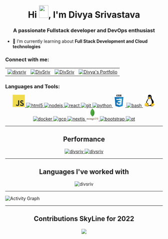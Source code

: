 <h1 align="center">Hi <img src="https://github.com/TheDudeThatCode/TheDudeThatCode/blob/master/Assets/Hi.gif" height= "40px" width="30px">, I'm Divya Srivastava</h1>
<h3 align="center">A passionate Fullstack developer and DevOps enthusiast</h3>


- 🌱 I’m currently learning about **Full Stack Development and Cloud technologies**

<h3 align="left">Connect with me:</h3>
<p align="left"> 
  
<table class='table'><tbody><tr><td><a href="https://linkedin.com/in/divsriv" target="_blank"><img align="center" src="https://raw.githubusercontent.com/rahuldkjain/github-profile-readme-generator/master/src/images/icons/Social/linked-in-alt.svg" alt="divsriv" height="30" width="40" /></a></td><td>
<a href="https://www.hackerrank.com/DivSriv" target="_blank"><img align="center" src="https://raw.githubusercontent.com/rahuldkjain/github-profile-readme-generator/master/src/images/icons/Social/hackerrank.svg" alt="DivSriv" height="30" width="40" /></a></td><td>
<a href="https://www.leetcode.com/DivSriv" target="_blank"><img align="center" src="https://raw.githubusercontent.com/rahuldkjain/github-profile-readme-generator/master/src/images/icons/Social/leet-code.svg" alt="DivSriv" height="30" width="40" /></a></td><td>
<a href="https://divsriv.github.io/PortfoliousingHTMLCSS/index.html" target="_blank"><img align="center" src="https://user-images.githubusercontent.com/72649014/166218874-c255bf1f-338e-46f6-bbfe-ff2b4428c3fd.svg" alt="Divya's Portfolio" height="40" width="50" /></a></td></tr></tbody></table>  
</p>

<!-- <h3 align="left">Languages and Tools:</h3>
<p align="center"> 
  <a href="https://www.w3.org/html/" target="_blank" rel="noreferrer"> <img src="https://raw.githubusercontent.com/devicons/devicon/master/icons/html5/html5-original-wordmark.svg" alt="html5" width="40" height="40"/> </a> 
  <a href="https://developer.mozilla.org/en-US/docs/Web/JavaScript" target="_blank" rel="noreferrer"> <img src="https://raw.githubusercontent.com/devicons/devicon/master/icons/javascript/javascript-original.svg" alt="javascript" width="40" height="40"/> </a> 
  <a href="https://www.python.org" target="_blank" rel="noreferrer"> <img src="https://raw.githubusercontent.com/devicons/devicon/master/icons/python/python-original.svg" alt="python" width="40" height="40"/> </a>   
  <a href="https://git-scm.com/" target="_blank" rel="noreferrer"> <img src="https://www.vectorlogo.zone/logos/git-scm/git-scm-icon.svg" alt="git" width="40" height="40"/> </a>   
  <a href="https://reactjs.org/" target="_blank" rel="noreferrer"> <img src="https://raw.githubusercontent.com/devicons/devicon/master/icons/react/react-original-wordmark.svg" alt="react" width="40" height="40"/> </a>   
  <a href="https://www.w3schools.com/css/" target="_blank" rel="noreferrer"> <img src="https://raw.githubusercontent.com/devicons/devicon/master/icons/css3/css3-original-wordmark.svg" alt="css3" width="40" height="40"/> </a>   
  <a href="https://www.gnu.org/software/bash/" target="_blank" rel="noreferrer"> <img src="https://www.vectorlogo.zone/logos/gnu_bash/gnu_bash-icon.svg" alt="bash" width="40" height="40"/> </a>  
  <a href="https://www.linux.org/" target="_blank" rel="noreferrer"> <img src="https://raw.githubusercontent.com/devicons/devicon/master/icons/linux/linux-original.svg" alt="linux" width="40" height="40"/> </a>   
  <a href="https://www.docker.com/" target="_blank" rel="noreferrer"> <img src="https://raw.githubusercontent.com/devicons/devicon/master/icons/docker/docker-original-wordmark.svg" alt="docker" width="40" height="40"/> </a>  
  <a href="https://cloud.google.com" target="_blank" rel="noreferrer"> <img src="https://www.vectorlogo.zone/logos/google_cloud/google_cloud-icon.svg" alt="gcp" width="40" height="40"/> </a> 
  <a href="https://flask.palletsprojects.com/" target="_blank" rel="noreferrer"> <img src="https://www.vectorlogo.zone/logos/pocoo_flask/pocoo_flask-icon.svg" alt="flask" width="40" height="40"/> </a>   
    <a href="https://nextjs.org/" target="_blank" rel="noreferrer"> <img src="https://upload.vectorlogo.zone/logos/nextjs/images/2d3864ef-00e0-4026-ab1d-30e4a98e2899.svg" alt="nextjs" width="40" height="40"/> </a> 
  <a href="https://www.mongodb.com/" target="_blank" rel="noreferrer"> <img src="https://raw.githubusercontent.com/devicons/devicon/master/icons/mongodb/mongodb-original-wordmark.svg" alt="mongodb" width="40" height="40"/> </a>   
  <a href="https://getbootstrap.com" target="_blank" rel="noreferrer"> <img src="https://raw.githubusercontent.com/devicons/devicon/master/icons/bootstrap/bootstrap-plain-wordmark.svg" alt="bootstrap" width="40" height="40"/> </a> 
  <a href="https://nodejs.org" target="_blank" rel="noreferrer"> <img src="https://raw.githubusercontent.com/devicons/devicon/master/icons/nodejs/nodejs-original-wordmark.svg" alt="nodejs" width="40" height="40"/> </a> 
  <a href="https://www.qt.io/" target="_blank" rel="noreferrer"> <img src="https://upload.wikimedia.org/wikipedia/commons/0/0b/Qt_logo_2016.svg" alt="qt" width="40" height="40"/> </a> 
</p> -->

<!--   <a href="https://kubernetes.io" target="_blank" rel="noreferrer"> <img src="https://www.vectorlogo.zone/logos/kubernetes/kubernetes-icon.svg" alt="kubernetes" width="40" height="40"/> </a>  -->


<h3 align="left">Languages and Tools:</h3>
<p align="center">   
<!-- For Table format later -->
<!--   <table class='table' align="center"><tbody><tr><td>       </td></tr></tbody></table>   -->
  <a href="https://developer.mozilla.org/en-US/docs/Web/JavaScript" target="_blank" rel="noreferrer"> <img src="https://raw.githubusercontent.com/devicons/devicon/master/icons/javascript/javascript-original.svg" alt="javascript" width="40" height="40"/> </a>  
  <a href="https://www.w3.org/html/" target="_blank" rel="noreferrer"> <img src="https://img.shields.io/badge/html5%20-%231572B6.svg?&style=for-the-badge&logo=html5&logoColor=white&color=orange" alt="html5"/> </a> 
  <a href="https://nodejs.org" target="_blank" rel="noreferrer"> <img src="https://user-images.githubusercontent.com/72649014/182894377-55d025df-097b-42c5-b6bb-0b00c74a296a.svg" alt="nodejs" width="40" height="40"/> </a>
  <a href="https://reactjs.org/" target="_blank" rel="noreferrer"> <img src="https://img.shields.io/badge/react%20-%2343853D.svg?&style=for-the-badge&logo=react&logoColor=blue&color=lightgray" alt="react"/> </a> 
  <a href="https://git-scm.com/" target="_blank" rel="noreferrer"> <img src="https://www.vectorlogo.zone/logos/git-scm/git-scm-icon.svg" alt="git" width="40" height="40"/> </a> 
  <a href="https://www.python.org" target="_blank" rel="noreferrer"> <img src="https://img.shields.io/badge/python%20-%2343853D.svg?&style=for-the-badge&logo=python&logoColor=blue&color=#32a852" alt="python"/> </a>  
  <a href="https://www.w3schools.com/css/" target="_blank" rel="noreferrer"> <img src="https://raw.githubusercontent.com/devicons/devicon/master/icons/css3/css3-original-wordmark.svg" alt="css3" width="40" height="40"/> </a>  
  <a href="https://www.gnu.org/software/bash/" target="_blank" rel="noreferrer"> <img src="https://img.shields.io/badge/bash%20-%2343853D.svg?&style=for-the-badge&logo=gnubash&logoColor=white&color=gray" alt="bash"/> </a> 
  <a href="https://www.linux.org/" target="_blank" rel="noreferrer"> <img src="https://raw.githubusercontent.com/devicons/devicon/master/icons/linux/linux-original.svg" alt="linux" width="40" height="40"/> </a>  
  <a href="https://www.docker.com/" target="_blank" rel="noreferrer"> <img src="https://img.shields.io/badge/docker%20-%2343853D.svg?&style=for-the-badge&logo=docker&logoColor=white&color=blue" alt="docker"/> </a> 
  <a href="https://cloud.google.com" target="_blank" rel="noreferrer"> <img src="https://www.vectorlogo.zone/logos/google_cloud/google_cloud-icon.svg" alt="gcp" width="40" height="40"/> </a> 
<!--   <a href="https://flask.palletsprojects.com/" target="_blank" rel="noreferrer"> <img src="https://www.vectorlogo.zone/logos/pocoo_flask/pocoo_flask-icon.svg" alt="flask" width="40" height="40"/> </a>    -->
<!--   <a href="https://kubernetes.io" target="_blank" rel="noreferrer"> <img src="https://www.vectorlogo.zone/logos/kubernetes/kubernetes-icon.svg" alt="kubernetes" width="40" height="40"/> </a>  -->
    <a href="https://nextjs.org/" target="_blank" rel="noreferrer"> <img src="https://img.shields.io/badge/next.js%20-%2343853D.svg?&style=for-the-badge&logo=next.js&logoColor=white&color=gray" alt="nextjs"/> </a> 
  <a href="https://www.mongodb.com/" target="_blank" rel="noreferrer"> <img src="https://raw.githubusercontent.com/devicons/devicon/master/icons/mongodb/mongodb-original-wordmark.svg" alt="mongodb" width="40" height="40"/> </a>  
  <a href="https://getbootstrap.com" target="_blank" rel="noreferrer"> <img src="https://img.shields.io/badge/bootstrap%20-%2343853D.svg?&style=for-the-badge&logo=bootstrap&logoColor=white&color=ff69b4" alt="bootstrap" </a> 
  <a href="https://www.qt.io/" target="_blank" rel="noreferrer"> <img src="https://upload.wikimedia.org/wikipedia/commons/0/0b/Qt_logo_2016.svg" alt="qt" width="40" height="40"/> </a> 
<!--   <a href="https://www.vagrantup.com/" target="_blank" rel="noreferrer"> <img src="https://www.vectorlogo.zone/logos/vagrantup/vagrantup-icon.svg" alt="vagrant" width="40" height="40"/> </a>  -->
</p>

<!-- ![nodedotjs](https://user-images.githubusercontent.com/72649014/182894377-55d025df-097b-42c5-b6bb-0b00c74a296a.svg) -->




---

<h2 align='center'>Performance</h2>

<p align='center'><a href="https://github.com/divsriv">
  <img width="48%" src="https://github-readme-streak-stats.herokuapp.com/?user=divsriv&theme=dark&" alt="divsriv" alt="divsriv" />
  <img width="48%" src="https://github-readme-stats.vercel.app/api?username=divsriv&theme=dark&show_icons=true&locale=en" alt="divsriv" />
</a></p>

---

<h2 align='center'>Languages I've worked with</h2>

<p align='center'>
  <img src="https://github-readme-stats.vercel.app/api/top-langs?username=divsriv&theme=dark&show_icons=true&locale=en&layout=compact&langs_count=5" alt="divsriv" />
</p>

---

![Activity Graph](https://activity-graph.herokuapp.com/graph?username=DivSriv&theme=react-dark&hide_border=true&custom_title=Divya%20Srivastava's%20Last%2030%20Days%20Contributions%20Graph&bg_color=0d1117&area_color=1f6fea&line=3399ff&point=ffffff&color=fefefe)

---

<h2 align='center'>Contributions SkyLine for 2022</h2>

<!-- &emsp;&emsp;&emsp;&emsp;&emsp;&emsp;&emsp;&emsp;&emsp;&emsp; -->
<div align="center">
<img align='center' src="https://user-images.githubusercontent.com/72649014/184781541-51e8d7bb-1977-449d-9671-39dd42bf4d66.gif">            
<div/>

<!-- ![DivSriv-Aug15@2022](https://user-images.githubusercontent.com/72649014/184781541-51e8d7bb-1977-449d-9671-39dd42bf4d66.gif) -->


